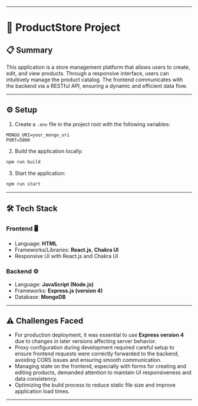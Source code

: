 
---

# 🚀 ProductStore Project

## 📋 Summary

This application is a store management platform that allows users to create, edit, and view products. Through a responsive interface, users can intuitively manage the product catalog. The frontend communicates with the backend via a RESTful API, ensuring a dynamic and efficient data flow.

---

## ⚙️ Setup

1. Create a `.env` file in the project root with the following variables:

```env
MONGO_URI=your_mongo_uri
PORT=5000
```

2. Build the application locally:

```bash
npm run build
```

3. Start the application:

```bash
npm run start
```

---

## 🛠️ Tech Stack

### Frontend 🖥️

* Language: **HTML**
* Frameworks/Libraries: **React.js**, **Chakra UI**
* Responsive UI with React.js and Chakra UI

### Backend ⚙️

* Language: **JavaScript (Node.js)**
* Frameworks: **Express.js (version 4)**
* Database: **MongoDB**

---

## ⚠️ Challenges Faced

* For production deployment, it was essential to use **Express version 4** due to changes in later versions affecting server behavior.
* Proxy configuration during development required careful setup to ensure frontend requests were correctly forwarded to the backend, avoiding CORS issues and ensuring smooth communication.
* Managing state on the frontend, especially with forms for creating and editing products, demanded attention to maintain UI responsiveness and data consistency.
* Optimizing the build process to reduce static file size and improve application load times.

---

